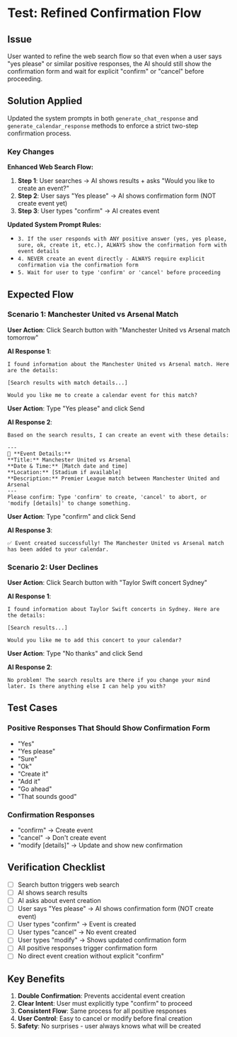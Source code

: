 # Test: Refined Confirmation Flow

## Issue

User wanted to refine the web search flow so that even when a user says "yes please" or similar positive responses, the AI should still show the confirmation form and wait for explicit "confirm" or "cancel" before proceeding.

## Solution Applied

Updated the system prompts in both `generate_chat_response` and `generate_calendar_response` methods to enforce a strict two-step confirmation process.

### Key Changes

**Enhanced Web Search Flow:**

1. **Step 1**: User searches → AI shows results + asks "Would you like to create an event?"
2. **Step 2**: User says "Yes please" → AI shows confirmation form (NOT create event yet)
3. **Step 3**: User types "confirm" → AI creates event

**Updated System Prompt Rules:**

- `3. If the user responds with ANY positive answer (yes, yes please, sure, ok, create it, etc.), ALWAYS show the confirmation form with event details`
- `4. NEVER create an event directly - ALWAYS require explicit confirmation via the confirmation form`
- `5. Wait for user to type 'confirm' or 'cancel' before proceeding`

## Expected Flow

### Scenario 1: Manchester United vs Arsenal Match

**User Action**: Click Search button with "Manchester United vs Arsenal match tomorrow"

**AI Response 1**:

```
I found information about the Manchester United vs Arsenal match. Here are the details:

[Search results with match details...]

Would you like me to create a calendar event for this match?
```

**User Action**: Type "Yes please" and click Send

**AI Response 2**:

```
Based on the search results, I can create an event with these details:

---
📅 **Event Details:**
**Title:** Manchester United vs Arsenal
**Date & Time:** [Match date and time]
**Location:** [Stadium if available]
**Description:** Premier League match between Manchester United and Arsenal
---
Please confirm: Type 'confirm' to create, 'cancel' to abort, or 'modify [details]' to change something.
```

**User Action**: Type "confirm" and click Send

**AI Response 3**:

```
✅ Event created successfully! The Manchester United vs Arsenal match has been added to your calendar.
```

### Scenario 2: User Declines

**User Action**: Click Search button with "Taylor Swift concert Sydney"

**AI Response 1**:

```
I found information about Taylor Swift concerts in Sydney. Here are the details:

[Search results...]

Would you like me to add this concert to your calendar?
```

**User Action**: Type "No thanks" and click Send

**AI Response 2**:

```
No problem! The search results are there if you change your mind later. Is there anything else I can help you with?
```

## Test Cases

### Positive Responses That Should Show Confirmation Form

- "Yes"
- "Yes please"
- "Sure"
- "Ok"
- "Create it"
- "Add it"
- "Go ahead"
- "That sounds good"

### Confirmation Responses

- "confirm" → Create event
- "cancel" → Don't create event
- "modify [details]" → Update and show new confirmation

## Verification Checklist

- [ ] Search button triggers web search
- [ ] AI shows search results
- [ ] AI asks about event creation
- [ ] User says "Yes please" → AI shows confirmation form (NOT create event)
- [ ] User types "confirm" → Event is created
- [ ] User types "cancel" → No event created
- [ ] User types "modify" → Shows updated confirmation form
- [ ] All positive responses trigger confirmation form
- [ ] No direct event creation without explicit "confirm"

## Key Benefits

1. **Double Confirmation**: Prevents accidental event creation
2. **Clear Intent**: User must explicitly type "confirm" to proceed
3. **Consistent Flow**: Same process for all positive responses
4. **User Control**: Easy to cancel or modify before final creation
5. **Safety**: No surprises - user always knows what will be created
